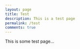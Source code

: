 ```yaml
---
layout: page
title: Test
description: This is a test page
permalink: /test
comments: true
---
```


This is some test page...

